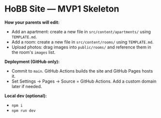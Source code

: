 # HoBB Site — MVP1 Skeleton

**How your parents will edit:**
- Add an apartment: create a new file in `src/content/apartments/` using `TEMPLATE.md`.
- Add a room: create a new file in `src/content/rooms/` using `TEMPLATE.md`.
- Upload photos: drag images into `public/rooms/` and reference them in the room's `images` list.

**Deployment (GitHub only):**
- Commit to `main`. GitHub Actions builds the site and GitHub Pages hosts it.
- Set Settings → Pages → Source = GitHub Actions. Add a custom domain later if needed.

**Local dev (optional):**
- `npm i`
- `npm run dev`
